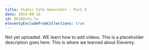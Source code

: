 ```yaml
---
title: Static Site Generator - Part 5
date: 2019-09-16
id: QGiW2vtu_lw
eleventyExcludeFromCollections: true
---
```


Not yet uploaded.
WE learn how to add videos.
This is a placeholder description goes here. This is where we learned about Eleventy.
